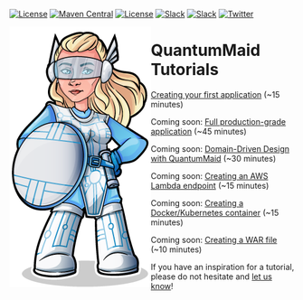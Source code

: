 [![License](https://img.shields.io/github/languages/code-size/quantummaid/quantummaid-tutorials)]()
[![Maven Central](https://maven-badges.herokuapp.com/maven-central/de.quantummaid.tutorials/parent/badge.svg)](https://maven-badges.herokuapp.com/maven-central/de.quantummaid.tutorials/parent)
[![License](https://img.shields.io/badge/License-Apache%202.0-blue.svg)](https://opensource.org/licenses/Apache-2.0)
[![Slack](https://img.shields.io/badge/chat%20on-Slack-brightgreen)](https://join.slack.com/t/quantummaid/shared_invite/zt-cx5qd605-vG10I~WazfgH9WOnXMzl3Q)
[![Slack](https://img.shields.io/badge/chat%20on-Gitter-brightgreen)](https://gitter.im/quantum-maid-framework/community)
[![Twitter](https://img.shields.io/twitter/follow/quantummaid)](https://twitter.com/quantummaid)


<img src="quantummaid_logo.png" align="left"/>

# QuantumMaid Tutorials

[Creating your first application](basic-tutorial/README.md) (~15 minutes)

Coming soon: [Full production-grade application](complete-tutorial/README.md) (~45 minutes)

Coming soon: [Domain-Driven Design with QuantumMaid](domain-driven-design/README.md) (~30 minutes)

Coming soon: [Creating an AWS Lambda endpoint](aws-lambda/README.md) (~15 minutes)

Coming soon: [Creating a Docker/Kubernetes container](docker/README.md) (~15 minutes)

Coming soon: [Creating a WAR file](war/README.md) (~10 minutes)

If you have an inspiration for a tutorial, please do not hesitate and [let us know](https://join.slack.com/t/quantummaid/shared_invite/zt-cx5qd605-vG10I~WazfgH9WOnXMzl3Q)!
